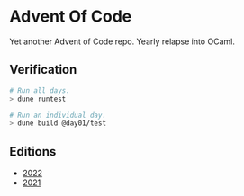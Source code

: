 # Advent Of Code

Yet another Advent of Code repo. Yearly relapse into OCaml.

## Verification

```bash
# Run all days.
> dune runtest

# Run an individual day.
> dune build @day01/test
```

## Editions

- [2022](https://github.com/hellopatrick/xmas/tree/v2022)
- [2021](https://github.com/hellopatrick/xmas/tree/v2021)
